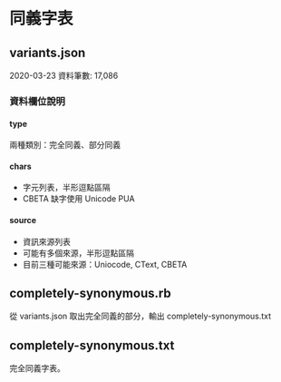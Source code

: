 # 同義字表

## variants.json

2020-03-23 資料筆數: 17,086

### 資料欄位說明

#### type

兩種類別：完全同義、部分同義

#### chars

* 字元列表，半形逗點區隔
* CBETA 缺字使用 Unicode PUA

#### source

* 資訊來源列表
* 可能有多個來源，半形逗點區隔
* 目前三種可能來源：Uniocode, CText, CBETA

## completely-synonymous.rb

從 variants.json 取出完全同義的部分，輸出 completely-synonymous.txt

## completely-synonymous.txt

完全同義字表。
